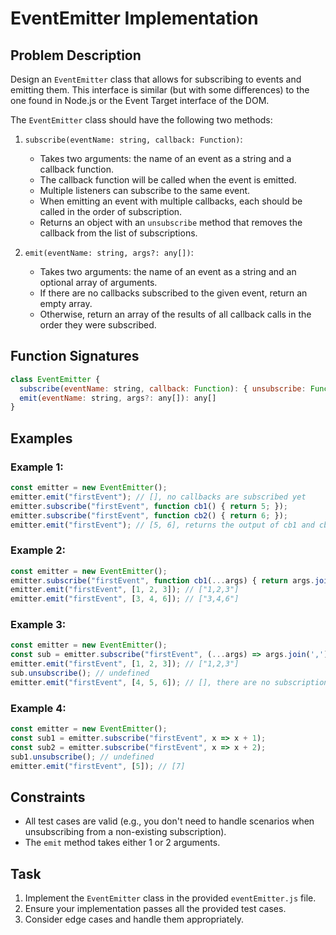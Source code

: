 # EventEmitter Implementation

## Problem Description

Design an `EventEmitter` class that allows for subscribing to events and emitting them. This interface is similar (but with some differences) to the one found in Node.js or the Event Target interface of the DOM.

The `EventEmitter` class should have the following two methods:

1. `subscribe(eventName: string, callback: Function)`: 
   - Takes two arguments: the name of an event as a string and a callback function.
   - The callback function will be called when the event is emitted.
   - Multiple listeners can subscribe to the same event.
   - When emitting an event with multiple callbacks, each should be called in the order of subscription.
   - Returns an object with an `unsubscribe` method that removes the callback from the list of subscriptions.

2. `emit(eventName: string, args?: any[])`:
   - Takes two arguments: the name of an event as a string and an optional array of arguments.
   - If there are no callbacks subscribed to the given event, return an empty array.
   - Otherwise, return an array of the results of all callback calls in the order they were subscribed.

## Function Signatures

```javascript
class EventEmitter {
  subscribe(eventName: string, callback: Function): { unsubscribe: Function }
  emit(eventName: string, args?: any[]): any[]
}
```

## Examples

### Example 1:

```javascript
const emitter = new EventEmitter();
emitter.emit("firstEvent"); // [], no callbacks are subscribed yet
emitter.subscribe("firstEvent", function cb1() { return 5; });
emitter.subscribe("firstEvent", function cb2() { return 6; });
emitter.emit("firstEvent"); // [5, 6], returns the output of cb1 and cb2
```

### Example 2:

```javascript
const emitter = new EventEmitter();
emitter.subscribe("firstEvent", function cb1(...args) { return args.join(','); });
emitter.emit("firstEvent", [1, 2, 3]); // ["1,2,3"]
emitter.emit("firstEvent", [3, 4, 6]); // ["3,4,6"]
```

### Example 3:

```javascript
const emitter = new EventEmitter();
const sub = emitter.subscribe("firstEvent", (...args) => args.join(','));
emitter.emit("firstEvent", [1, 2, 3]); // ["1,2,3"]
sub.unsubscribe(); // undefined
emitter.emit("firstEvent", [4, 5, 6]); // [], there are no subscriptions
```

### Example 4:

```javascript
const emitter = new EventEmitter();
const sub1 = emitter.subscribe("firstEvent", x => x + 1);
const sub2 = emitter.subscribe("firstEvent", x => x + 2);
sub1.unsubscribe(); // undefined
emitter.emit("firstEvent", [5]); // [7]
```

## Constraints

- All test cases are valid (e.g., you don't need to handle scenarios when unsubscribing from a non-existing subscription).
- The `emit` method takes either 1 or 2 arguments.

## Task

1. Implement the `EventEmitter` class in the provided `eventEmitter.js` file.
2. Ensure your implementation passes all the provided test cases.
3. Consider edge cases and handle them appropriately.

